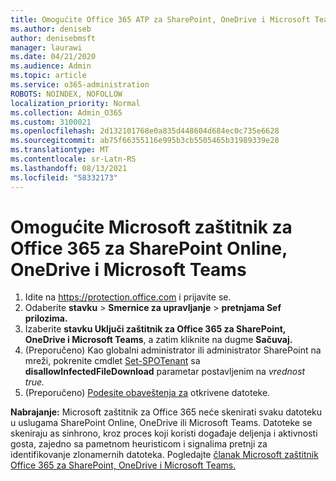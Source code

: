 ```yaml
---
title: Omogućite Office 365 ATP za SharePoint, OneDrive i Microsoft Teams
ms.author: deniseb
author: denisebmsft
manager: laurawi
ms.date: 04/21/2020
ms.audience: Admin
ms.topic: article
ms.service: o365-administration
ROBOTS: NOINDEX, NOFOLLOW
localization_priority: Normal
ms.collection: Admin_O365
ms.custom: 3100021
ms.openlocfilehash: 2d132101768e0a835d448604d684ec0c735e6628
ms.sourcegitcommit: ab75f66355116e995b3cb5505465b31989339e28
ms.translationtype: MT
ms.contentlocale: sr-Latn-RS
ms.lasthandoff: 08/13/2021
ms.locfileid: "58332173"
---
```

# <a name="enable-microsoft-defender-for-office-365-for-sharepoint-online-onedrive-and-microsoft-teams"></a>Omogućite Microsoft zaštitnik za Office 365 za SharePoint Online, OneDrive i Microsoft Teams

1. Idite na https://protection.office.com i prijavite se.
2. Odaberite **stavku**  >  **Smernice za upravljanje**  >  **pretnjama Sef prilozima.**
3. Izaberite **stavku Uključi zaštitnik za Office 365 za SharePoint, OneDrive i Microsoft Teams**, a zatim kliknite na dugme **Sačuvaj.**
4. (Preporučeno) Kao globalni administrator ili administrator SharePoint na mreži, pokrenite cmdlet [Set-SPOTenant](https://docs.microsoft.com/powershell/module/sharepoint-online/Set-SPOTenant?view=sharepoint-ps) sa **disallowInfectedFileDownload** parametar postavljenim na *vrednost true.*
5. (Preporučeno) [Podesite obaveštenja za](https://docs.microsoft.com/microsoft-365/security/office-365-security/turn-on-atp-for-spo-odb-and-teams#set-up-alerts-for-detected-files) otkrivene datoteke.

**Nabrajanje:** Microsoft zaštitnik za Office 365 neće skenirati svaku datoteku u uslugama SharePoint Online, OneDrive ili Microsoft Teams. Datoteke se skeniraju as sinhrono, kroz proces koji koristi događaje deljenja i aktivnosti gosta, zajedno sa pametnom heuristicom i signalima pretnji za identifikovanje zlonamernih datoteka. Pogledajte [članak Microsoft zaštitnik Office 365 za SharePoint, OneDrive i Microsoft Teams.](https://docs.microsoft.com/microsoft-365/security/office-365-security/atp-for-spo-odb-and-teams)
